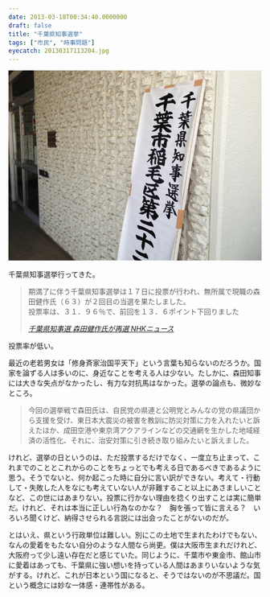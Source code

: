 ```yaml
---
date: 2013-03-18T00:34:40.0000000
draft: false
title: "千葉県知事選挙"
tags: ["市民", "時事問題"]
eyecatch: 20130317113204.jpg
---
```

<p><span itemscope itemtype="http://schema.org/Photograph"><img src="20130317113204.jpg" alt="f:id:daruyanagi:20130317113204j:plain" title="f:id:daruyanagi:20130317113204j:plain" class="hatena-fotolife" itemprop="image"></span></p><p>千葉県知事選挙行ってきた。</p>

<blockquote cite="http://www3.nhk.or.jp/news/html/20130317/k10013263841000.html">
<p>期満了に伴う千葉県知事選挙は１７日に投票が行われ、無所属で現職の森田健作氏（６３）が２回目の当選を果たしました。<br />
投票率は、３１．９６％で、前回を１３．６ポイント下回りました</p>

<cite><a href="http://www3.nhk.or.jp/news/html/20130317/k10013263841000.html">&#x5343;&#x8449;&#x770C;&#x77E5;&#x4E8B;&#x9078; &#x68EE;&#x7530;&#x5065;&#x4F5C;&#x6C0F;&#x304C;&#x518D;&#x9078; NHK&#x30CB;&#x30E5;&#x30FC;&#x30B9;</a></cite>
</blockquote>
<p>投票率が低い。</p><p>最近の老若男女は「修身斉家治国平天下」という言葉も知らないのだろうか。国家を論ずる人は多いのに、身近なことを考える人は少ない。たしかに、森田知事には大きな失点がなかったし、有力な対抗馬はなかった。選挙の論点も、微妙なところ。</p>

<blockquote>
<p>今回の選挙戦で森田氏は、自民党の県連と公明党とみんなの党の県議団から支援を受け、東日本大震災の被害を教訓に防災対策に力を入れたいと訴えたほか、成田空港や東京湾アクアラインなどの交通網を生かした地域経済の活性化、それに、治安対策に引き続き取り組みたいと訴えました。</p>

</blockquote>
<p>けれど、選挙の日というのは、ただ投票するだけでなく、一度立ち止まって、これまでのこととこれからのことをちょっとでも考える日であるべきであるように思う。そうでないと、何か起こった時に自分に言い訳ができない。考えて・行動して・失敗した人をなにも考えていない人が非難すること以上にあさましいことなど、この世にはあまりない。投票に行かない理由を捻くり出すことは実に簡単だ。けれど、それは本当に正しい行為なのかな？　胸を張って皆に言える？　いろいろ聞くけど、納得させられる言説には出会ったことがないのだが。</p><p>とはいえ、県という行政単位は難しい。別にこの土地で生まれたわけでもない、なんの愛着をもたない自分のような人間なら尚更。僕は大阪市生まれだけれど、大阪府って少し遠い存在だと感じていた。同じように、千葉市や東金市、館山市に愛着はあっても、千葉県に強い想いを持っている人間はあまりいないような気がする。けれど、これが日本という国になると、そうではないのが不思議だ。国という概念には妙な一体感・連帯性がある。</p>
